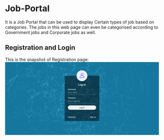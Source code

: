 # Job-Portal
It is a Job Portal that can be used to display Certain types of job based on categories. The jobs in this web page can even be categorised according to Government jobs and Corporate jobs as well.
## Registration and Login
This is the snapshot of Registration page: ![alt text](https://github.com/N-NeelPatel/Job-Portal/blob/master/Screenshots/login.PNG "Registration Page")
